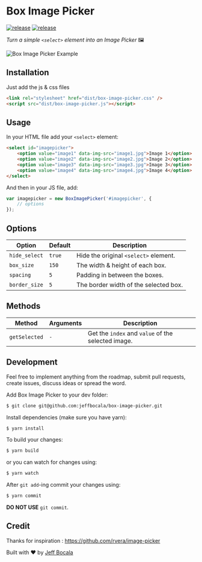 # Box Image Picker

[![release](https://img.shields.io/github/release/jeffbocala/box-image-picker.svg)](https://github.com/jeffbocala/box-image-picker/releases)
[![release](https://img.shields.io/github/license/jeffbocala/box-image-picker.svg)](https://github.com/jeffbocala/box-image-picker/blob/master/LICENSE)

*Turn a simple `<select>` element into an Image Picker* 🖼

![Box Image Picker Example](https://imgur.com/S90ChU4.png)

## Installation

Just add the js & css files

```html
<link rel="stylesheet" href="dist/box-image-picker.css" />
<script src="dist/box-image-picker.js"></script>
```

## Usage

In your HTML file add your `<select>` element:
```html
<select id="imagepicker">
    <option value="image1" data-img-src="image1.jpg">Image 1</option>
    <option value="image2" data-img-src="image2.jpg">Image 2</option>
    <option value="image3" data-img-src="image3.jpg">Image 3</option>
    <option value="image4" data-img-src="image4.jpg">Image 4</option>
</select>
```

And then in your JS file, add:
```javascript
var imagepicker = new BoxImagePicker('#imagepicker', {
    // options
});
```

## Options

| Option | Default | Description |
|---|---|---|
| `hide_select` | `true` | Hide the original `<select>` element. |
| `box_size` | `150` | The width & height of each box. |
| `spacing` | `5` | Padding in between the boxes. |
| `border_size` | `5` | The border width of the selected box. |

## Methods

| Method | Arguments | Description |
|---|---|---|
| `getSelected` | `-` | Get the `index` and `value` of the selected image. |


## Development

Feel free to implement anything from the roadmap, submit pull requests, create issues, discuss ideas or spread the word.

Add Box Image Picker to your dev folder:
```bash
$ git clone git@github.com:jeffbocala/box-image-picker.git
```

Install dependencies (make sure you have yarn):
```bash
$ yarn install
```

To build your changes:
```bash
$ yarn build
```

or you can watch for changes using:
```bash
$ yarn watch
```

After `git add`-ing commit your changes using:
```bash
$ yarn commit
```

**DO NOT USE** `git commit`.

## Credit

Thanks for inspiration : https://github.com/rvera/image-picker

Built with ❤️ by [Jeff Bocala](https://jeffbocala.com)

